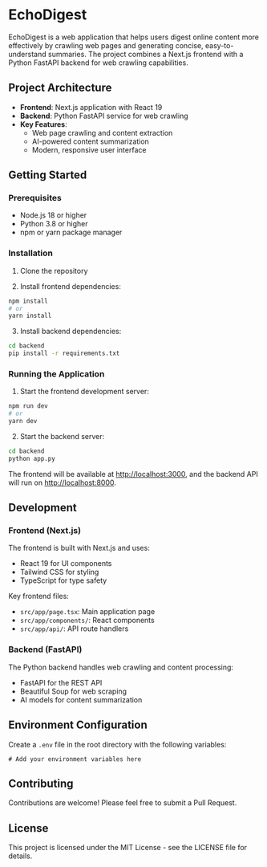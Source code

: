 # EchoDigest

EchoDigest is a web application that helps users digest online content more effectively by crawling web pages and generating concise, easy-to-understand summaries. The project combines a Next.js frontend with a Python FastAPI backend for web crawling capabilities.

## Project Architecture

- **Frontend**: Next.js application with React 19
- **Backend**: Python FastAPI service for web crawling
- **Key Features**:
  - Web page crawling and content extraction
  - AI-powered content summarization
  - Modern, responsive user interface

## Getting Started

### Prerequisites

- Node.js 18 or higher
- Python 3.8 or higher
- npm or yarn package manager

### Installation

1. Clone the repository

2. Install frontend dependencies:
```bash
npm install
# or
yarn install
```

3. Install backend dependencies:
```bash
cd backend
pip install -r requirements.txt
```

### Running the Application

1. Start the frontend development server:
```bash
npm run dev
# or
yarn dev
```

2. Start the backend server:
```bash
cd backend
python app.py
```

The frontend will be available at [http://localhost:3000](http://localhost:3000), and the backend API will run on [http://localhost:8000](http://localhost:8000).

## Development

### Frontend (Next.js)

The frontend is built with Next.js and uses:
- React 19 for UI components
- Tailwind CSS for styling
- TypeScript for type safety

Key frontend files:
- `src/app/page.tsx`: Main application page
- `src/app/components/`: React components
- `src/app/api/`: API route handlers

### Backend (FastAPI)

The Python backend handles web crawling and content processing:
- FastAPI for the REST API
- Beautiful Soup for web scraping
- AI models for content summarization

## Environment Configuration

Create a `.env` file in the root directory with the following variables:
```env
# Add your environment variables here
```

## Contributing

Contributions are welcome! Please feel free to submit a Pull Request.

## License

This project is licensed under the MIT License - see the LICENSE file for details.
